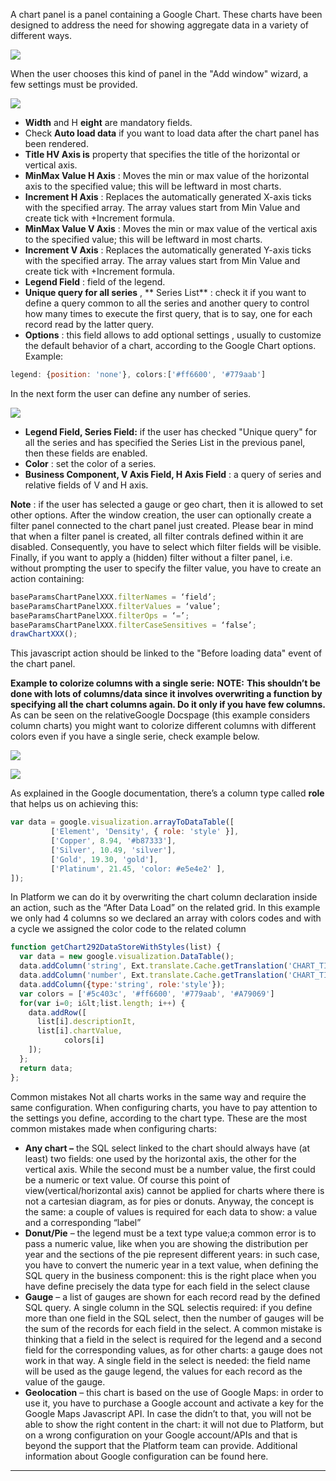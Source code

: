 A chart panel is a panel containing a Google Chart. These charts have been designed to address the need for showing aggregate data in a variety of different ways.

![](http://4wsplatform.org/wp-content/uploads/2015/12/2016-07-05_bn-1024x522.jpg)

When the user chooses this kind of panel in the "Add window" wizard, a few settings must be provided.

![](http://4wsplatform.org/wp-content/uploads/2015/12/chartDetail-1024x522.jpg)


*  **Width**  and H **eight**  are mandatory fields.
* Check  **Auto load data**  if you want to load data after the chart panel has been rendered.
*  **Title HV Axis is** property that specifies the title of the horizontal or vertical axis.
*  **MinMax Value H Axis** : Moves the min or max value of the horizontal axis to the specified value; this will be leftward in most charts.
*  **Increment H Axis** : Replaces the automatically generated X-axis ticks with the specified array. The array values start from Min Value and create tick with +Increment formula.
*  **MinMax Value V Axis** : Moves the min or max value of the vertical axis to the specified value; this will be leftward in most charts.
*  **Increment V Axis** : Replaces the automatically generated Y-axis ticks with the specified array. The array values start from Min Value and create tick with +Increment formula.
*  **Legend Field** : field of the legend.
*  **Unique query for all series** , ** Series List** : check it if you want to define a query common to all the series and another query to control how many times to execute the first query, that is to say, one for each record read by the latter query.
*  **Options** : this field allows to add optional settings , usually to customize the default behavior of a chart, according to the Google Chart options. Example:

```js
legend: {position: 'none'}, colors:['#ff6600', '#779aab']
```



In the next form the user can define any number of series.

![](http://4wsplatform.org/wp-content/uploads/2015/12/chartFields-1024x489.jpg)


*  **Legend Field, Series Field:**  if the user has checked "Unique query" for all the series and has specified the Series List in the previous panel, then these fields are enabled.
*  **Color** : set the color of a series.
*  **Business Component, V Axis Field, H Axis Field** : a query of series and relative fields of V and H axis.

 **Note** : if the user has selected a gauge or geo chart, then it is allowed to set other options.
After the window creation, the user can optionally create a filter panel connected to the chart panel just created.
Please bear in mind that when a filter panel is created, all filter contrals defined within it are disabled. Consequently, you have to select which filter fields will be visible.
Finally, if you want to apply a (hidden) filter without a filter panel, i.e. without prompting the user to specify the filter value, you have to create an action containing:

```js
baseParamsChartPanelXXX.filterNames = ‘field’;
baseParamsChartPanelXXX.filterValues = ‘value’;
baseParamsChartPanelXXX.filterOps = ‘=’;
baseParamsChartPanelXXX.filterCaseSensitives = ‘false’;
drawChartXXX();
```

This javascript action should be linked to the "Before loading data" event of the chart panel.


 **Example to colorize columns with a single serie:** 
 **NOTE:**  **This shouldn&#8217;t be done with lots of columns/data since it involves overwriting a function by specifying all the chart columns again. Do it only if you have few columns.** 
As can be seen on the relativeGoogle Docspage (this example considers column charts) you might want to colorize different columns with different colors even if you have a single serie, check example below.

![](http://4wsplatform.org/wp-content/uploads/2015/12/singleSerieColor.jpg)


![](http://4wsplatform.org/wp-content/uploads/2015/12/singleSerieMultipleColors.jpg)










As explained in the Google documentation, there&#8217;s a column type called **role**  that helps us on achieving this:

```js
var data = google.visualization.arrayToDataTable([
         ['Element', 'Density', { role: 'style' }],
         ['Copper', 8.94, '#b87333'],
         ['Silver', 10.49, 'silver'],
         ['Gold', 19.30, 'gold'],
         ['Platinum', 21.45, 'color: #e5e4e2' ],
]);
```


In Platform we can do it by overwriting the chart column declaration inside an action, such as the &#8220;After Data Load&#8221; on the related grid.
In this example we only had 4 columns so we declared an array with colors codes and with a cycle we assigned the color code to the related column

```js
function getChart292DataStoreWithStyles(list) {
  var data = new google.visualization.DataTable();
  data.addColumn('string', Ext.translate.Cache.getTranslation('CHART_TITLE.292.DESCRIPTION_IT'));
  data.addColumn('number', Ext.translate.Cache.getTranslation('CHART_TITLE.292.CHART_VALUE'));
  data.addColumn({type:'string', role:'style'});
  var colors = ['#5c403c', '#ff6600', '#779aab', '#A79069']
  for(var i=0; i&lt;list.length; i++) {
    data.addRow([
      list[i].descriptionIt,
      list[i].chartValue,
            colors[i]
    ]);
  };
  return data;
};
```


Common mistakes
Not all charts works in the same way and require the same configuration. When configuring charts, you have to pay attention to the settings you define, according to the chart type.
These are the most common mistakes made when configuring charts:

*  **Any chart &#8211;** the SQL select linked to the chart should always have (at least) two fields: one used by the horizontal axis, the other for the vertical axis. While the second must be a number value, the first could be a numeric or text value. Of course this point of view(vertical/horizontal axis) cannot be applied for charts where there is not a cartesian diagram, as for pies or donuts. Anyway, the concept is the same: a couple of values is required for each data to show: a value and a corresponding &#8220;label&#8221;
*  **Donut/Pie**  &#8211; the legend must be a text type value;a common error is to pass a numeric value, like when you are showing the distribution per year and the sections of the pie represent different years: in such case, you have to convert the numeric year in a text value, when defining the SQL query in the business component: this is the right place when you have define precisely the data type for each field in the select clause
*  **Gauge**  &#8211; a list of gauges are shown for each record read by the defined SQL query. A single column in the SQL selectis required: if you define more than one field in the SQL select, then the number of gauges will be the sum of the records for each field in the select. A common mistake is thinking that a field in the select is required for the legend and a second field for the corresponding values, as for other charts: a gauge does not work in that way. A single field in the select is needed: the field name will be used as the gauge legend, the values for each record as the value of the gauge.
*  **Geolocation**  &#8211; this chart is based on the use of Google Maps: in order to use it, you have to purchase a Google account and activate a key for the Google Maps Javascript API. In case the didn&#8217;t to that, you will not be able to show the right content in the chart: it will not due to Platform, but on a wrong configuration on your Google account/APIs and that is beyond the support that the Platform team can provide. Additional information about Google configuration can be found here.



                

---


